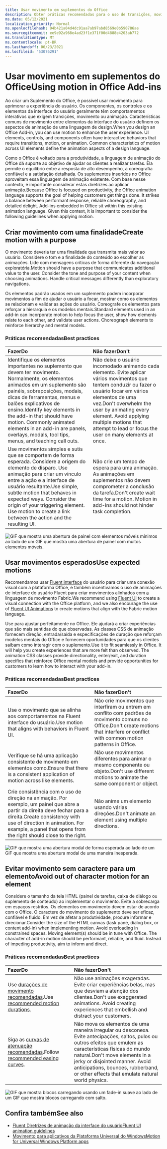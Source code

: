 ```yaml
---
title: Usar movimento em suplementos do Office
description: Obter práticas recomendadas para o uso de transições, movimento ou animação em Office de complementos.
ms.date: 05/12/2021
localization_priority: Normal
ms.openlocfilehash: 94b421a04d4dc91aa7ab97abd8569e0b590786ae
ms.sourcegitcommit: ee9e92a968e4ad23f1e371f00d4888e4203ab772
ms.translationtype: MT
ms.contentlocale: pt-BR
ms.lasthandoff: 06/23/2021
ms.locfileid: "53076291"
---
```

# <a name="using-motion-in-office-add-ins"></a><span data-ttu-id="cee3d-103">Usar movimento em suplementos do Office</span><span class="sxs-lookup"><span data-stu-id="cee3d-103">Using motion in Office Add-ins</span></span>

<span data-ttu-id="cee3d-p101">Ao criar um Suplemento do Office, é possível usar movimento para aprimorar a experiência do usuário. Os componentes, os controles e os elementos da interface do usuário geralmente têm comportamentos interativos que exigem transições, movimento ou animação. Características comuns de movimento entre elementos da interface do usuário definem os aspectos de animação de uma linguagem de design.</span><span class="sxs-lookup"><span data-stu-id="cee3d-p101">When you design an Office Add-in, you can use motion to enhance the user experience. UI elements, controls, and components often have interactive behaviors that require transitions, motion, or animation. Common characteristics of motion across UI elements define the animation aspects of a design language.</span></span>

<span data-ttu-id="cee3d-p102">Como o Office é voltado para a produtividade, a linguagem de animação do Office dá suporte ao objetivo de ajudar os clientes a realizar tarefas. Ela permite o equilíbrio entre a resposta de alto desempenho, a coreografia confiável e a satisfação detalhada. Os suplementos inseridos no Office aproveitam essa linguagem de animação existente. Com base nesse contexto, é importante considerar estas diretrizes ao aplicar animação.</span><span class="sxs-lookup"><span data-stu-id="cee3d-p102">Because Office is focused on productivity, the Office animation language supports the goal of helping customers get things done. It strikes a balance between performant response, reliable choreography, and detailed delight. Add-ins embedded in Office sit within this existing animation language. Given this context, it is important to consider the following guidelines when applying motion.</span></span>

## <a name="create-motion-with-a-purpose"></a><span data-ttu-id="cee3d-111">Criar movimento com uma finalidade</span><span class="sxs-lookup"><span data-stu-id="cee3d-111">Create motion with a purpose</span></span>

<span data-ttu-id="cee3d-p103">O movimento deveria ter uma finalidade que transmita mais valor ao usuário. Considere o tom e a finalidade do conteúdo ao escolher as animações. Lide com mensagens críticas de forma diferente da navegação exploratória.</span><span class="sxs-lookup"><span data-stu-id="cee3d-p103">Motion should have a purpose that communicates additional value to the user. Consider the tone and purpose of your content when choosing animations. Handle critical messages differently than exploratory navigations.</span></span>

<span data-ttu-id="cee3d-p104">Os elementos padrão usados em um suplemento podem incorporar movimentos a fim de ajudar o usuário a focar, mostrar como os elementos se relacionam e validar as ações do usuário. Coreografe os elementos para reforçar a hierarquia e os modelos mentais.</span><span class="sxs-lookup"><span data-stu-id="cee3d-p104">Standard elements used in an add-in can incorporate motion to help focus the user, show how elements relate to each other, and validate user actions. Choreograph elements to reinforce hierarchy and mental models.</span></span>

### <a name="best-practices"></a><span data-ttu-id="cee3d-117">Práticas recomendadas</span><span class="sxs-lookup"><span data-stu-id="cee3d-117">Best practices</span></span>

|<span data-ttu-id="cee3d-118">Fazer</span><span class="sxs-lookup"><span data-stu-id="cee3d-118">Do</span></span>|<span data-ttu-id="cee3d-119">Não fazer</span><span class="sxs-lookup"><span data-stu-id="cee3d-119">Don't</span></span>|
|:-----|:-----|
|<span data-ttu-id="cee3d-p105">Identifique os elementos importantes no suplemento que devem ter movimento. Normalmente, os elementos animados em um suplemento são painéis, sobreposições, modais, dicas de ferramentas, menus e balões explicativos de ensino.</span><span class="sxs-lookup"><span data-stu-id="cee3d-p105">Identify key elements in the add-in that should have motion. Commonly animated elements in an add-in are panels, overlays, modals, tool tips, menus, and teaching call outs.</span></span>| <span data-ttu-id="cee3d-p106">Não deixe o usuário incomodado animando cada elemento. Evite aplicar vários movimentos que tentem conduzir ou fazer o usuário focar em vários elementos de uma vez.</span><span class="sxs-lookup"><span data-stu-id="cee3d-p106">Don't overwhelm the user by animating every element. Avoid applying multiple motions that attempt to lead or focus the user on many elements at once.</span></span> |
|<span data-ttu-id="cee3d-p107">Use movimentos simples e sutis que se comportem de forma esperada. Considere a origem do elemento de disparo. Use animação para criar um vínculo entre a ação e a interface de usuário resultante.</span><span class="sxs-lookup"><span data-stu-id="cee3d-p107">Use simple, subtle motion that behaves in expected ways. Consider the origin of your triggering element. Use motion to create a link between the action and the resulting UI.</span></span> | <span data-ttu-id="cee3d-p108">Não crie um tempo de espera para uma animação. As animações em suplementos não devem comprometer a conclusão da tarefa.</span><span class="sxs-lookup"><span data-stu-id="cee3d-p108">Don't create wait time for a motion. Motion in add-ins should not hinder task completion.</span></span>|

![GIF que mostra uma abertura de painel com elementos móveis mínimos ao lado de um GIF que mostra uma abertura de painel com muitos elementos móveis.](../images/add-in-motion-purpose.gif)

## <a name="use-expected-motions"></a><span data-ttu-id="cee3d-130">Usar movimentos esperados</span><span class="sxs-lookup"><span data-stu-id="cee3d-130">Use expected motions</span></span>

<span data-ttu-id="cee3d-131">Recomendamos usar [Fluent interface](https://developer.microsoft.com/fluentui#/) do usuário para criar uma conexão visual com a plataforma Office, e também incentivamos o uso de animações de interface do usuário Fluent para criar movimentos alinhados com [a](https://developer.microsoft.com/fluentui#/styles/web/motion) linguagem de movimento Fabric.</span><span class="sxs-lookup"><span data-stu-id="cee3d-131">We recommend using [Fluent UI](https://developer.microsoft.com/fluentui#/) to create a visual connection with the Office platform, and we also encourage the use of [Fluent UI Animations](https://developer.microsoft.com/fluentui#/styles/web/motion) to create motions that align with the Fabric motion language.</span></span>

<span data-ttu-id="cee3d-p109">Use para ajustar perfeitamente no Office. Ele ajudará a criar experiências que são mais sentidas do que observadas. As classes CSS de animação fornecem direção, entrada/saída e especificações de duração que reforçam modelos mentais do Office e fornecem oportunidades para que os clientes saibam como interagir com o suplemento.</span><span class="sxs-lookup"><span data-stu-id="cee3d-p109">Use it to fit seamlessly in Office. It will help you create experiences that are more felt than observed. The animation CSS classes provide directionality, enter/exit, and duration specifics that reinforce Office mental models and provide opportunities for customers to learn how to interact with your add-in.</span></span>

### <a name="best-practices"></a><span data-ttu-id="cee3d-135">Práticas recomendadas</span><span class="sxs-lookup"><span data-stu-id="cee3d-135">Best practices</span></span>

|<span data-ttu-id="cee3d-136">Fazer</span><span class="sxs-lookup"><span data-stu-id="cee3d-136">Do</span></span>|<span data-ttu-id="cee3d-137">Não fazer</span><span class="sxs-lookup"><span data-stu-id="cee3d-137">Don't</span></span>|
|:-----|:-----|
|<span data-ttu-id="cee3d-138">Use o movimento que se alinha aos comportamentos na Fluent interface do usuário.</span><span class="sxs-lookup"><span data-stu-id="cee3d-138">Use motion that aligns with behaviors in Fluent UI.</span></span>| <span data-ttu-id="cee3d-139">Não crie movimentos que interfiram ou entrem em conflito com padrões de movimento comuns no Office.</span><span class="sxs-lookup"><span data-stu-id="cee3d-139">Don't create motions that interfere or conflict with common motion patterns in Office.</span></span>
|<span data-ttu-id="cee3d-140">Verifique se há uma aplicação consistente de movimento em elementos como.</span><span class="sxs-lookup"><span data-stu-id="cee3d-140">Ensure that there is a consistent application of motion across like elements.</span></span>| <span data-ttu-id="cee3d-141">Não use movimentos diferentes para animar o mesmo componente ou objeto.</span><span class="sxs-lookup"><span data-stu-id="cee3d-141">Don't use different motions to animate the same component or object.</span></span>|
|<span data-ttu-id="cee3d-p110">Crie consistência com o uso de direção na animação. Por exemplo, um painel que abre a partir da direita deve fechar para a direita.</span><span class="sxs-lookup"><span data-stu-id="cee3d-p110">Create consistency with use of direction in animation. For example, a panel that opens from the right should close to the right.</span></span>|<span data-ttu-id="cee3d-144">Não anime um elemento usando várias direções.</span><span class="sxs-lookup"><span data-stu-id="cee3d-144">Don't animate an element using multiple directions.</span></span>

![GIF que mostra uma abertura modal de forma esperada ao lado de um GIF que mostra uma abertura modal de uma maneira inesperada.](../images/add-in-motion-expected.gif)

## <a name="avoid-out-of-character-motion-for-an-element"></a><span data-ttu-id="cee3d-146">Evitar movimento sem caractere para um elemento</span><span class="sxs-lookup"><span data-stu-id="cee3d-146">Avoid out of character motion for an element</span></span>

<span data-ttu-id="cee3d-p111">Considere o tamanho da tela HTML (painel de tarefas, caixa de diálogo ou suplemento de conteúdo) ao implementar o movimento. Evite a sobrecarga em espaços restritos. Os elementos em movimento devem estar de acordo com o Office. O caractere do movimento do suplemento deve ser eficaz, confiável e fluido. Em vez de afetar a produtividade, procure informar e direcionar.</span><span class="sxs-lookup"><span data-stu-id="cee3d-p111">Consider the size of the HTML canvas (task pane, dialog box, or content add-in) when implementing motion. Avoid overloading in constrained spaces. Moving element(s) should be in tune with Office. The character of add-in motion should be performant, reliable, and fluid. Instead of impeding productivity, aim to inform and direct.</span></span>

### <a name="best-practices"></a><span data-ttu-id="cee3d-152">Práticas recomendadas</span><span class="sxs-lookup"><span data-stu-id="cee3d-152">Best practices</span></span>

|<span data-ttu-id="cee3d-153">Fazer</span><span class="sxs-lookup"><span data-stu-id="cee3d-153">Do</span></span>|<span data-ttu-id="cee3d-154">Não fazer</span><span class="sxs-lookup"><span data-stu-id="cee3d-154">Don't</span></span>|
|:-----|:-----|
| <span data-ttu-id="cee3d-155">Use [durações de movimento recomendadas](https://developer.microsoft.com/fluentui#/styles/web/motion).</span><span class="sxs-lookup"><span data-stu-id="cee3d-155">Use [recommended motion durations](https://developer.microsoft.com/fluentui#/styles/web/motion).</span></span> | <span data-ttu-id="cee3d-p112">Não use animações exageradas. Evite criar experiências belas, mas que desviam a atenção dos clientes.</span><span class="sxs-lookup"><span data-stu-id="cee3d-p112">Don't use exaggerated animations. Avoid creating experiences that embellish and distract your customers.</span></span>
| <span data-ttu-id="cee3d-158">Siga as [curvas de atenuação recomendadas](/windows/uwp/design/motion/timing-and-easing#easing-in-fluent-motion).</span><span class="sxs-lookup"><span data-stu-id="cee3d-158">Follow [recommended easing curves](/windows/uwp/design/motion/timing-and-easing#easing-in-fluent-motion).</span></span>  |<span data-ttu-id="cee3d-p113">Não mova os elementos de uma maneira irregular ou desconexa. Evite antecipações, saltos, pulos ou outros efeitos que emulem as características físicas do mundo natural.</span><span class="sxs-lookup"><span data-stu-id="cee3d-p113">Don't move elements in a jerky or disjointed manner. Avoid anticipations, bounces, rubberband, or other effects that emulate natural world physics.</span></span>|

![GIF que mostra blocos carregando usando um fade-in suave ao lado de um GIF que mostra blocos carregando com salto.](../images/add-in-motion-character.gif)

## <a name="see-also"></a><span data-ttu-id="cee3d-162">Confira também</span><span class="sxs-lookup"><span data-stu-id="cee3d-162">See also</span></span>

* [<span data-ttu-id="cee3d-163">Fluent Diretrizes de animação da interface do usuário</span><span class="sxs-lookup"><span data-stu-id="cee3d-163">Fluent UI animation guidelines</span></span>](https://developer.microsoft.com/fluentui#/styles/web/motion)
* [<span data-ttu-id="cee3d-164">Movimento para aplicativos da Plataforma Universal do Windows</span><span class="sxs-lookup"><span data-stu-id="cee3d-164">Motion for Universal Windows Platform apps</span></span>](/windows/uwp/design/motion)
